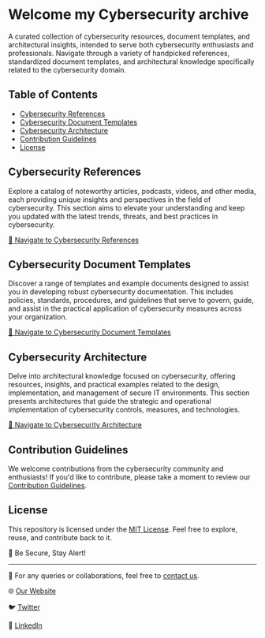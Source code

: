 # Welcome my Cybersecurity archive

A curated collection of cybersecurity resources, document templates, and architectural insights, intended to serve both cybersecurity enthusiasts and professionals. Navigate through a variety of handpicked references, standardized document templates, and architectural knowledge specifically related to the cybersecurity domain.

## Table of Contents
- [Cybersecurity References](#cybersecurity-references)
- [Cybersecurity Document Templates](#cybersecurity-document-templates)
- [Cybersecurity Architecture](#cybersecurity-architecture)
- [Contribution Guidelines](#contribution-guidelines)
- [License](#license)

## Cybersecurity References

Explore a catalog of noteworthy articles, podcasts, videos, and other media, each providing unique insights and perspectives in the field of cybersecurity. This section aims to elevate your understanding and keep you updated with the latest trends, threats, and best practices in cybersecurity.

[🔗 Navigate to Cybersecurity References](link-to-cybersecurity-references-folder)

## Cybersecurity Document Templates

Discover a range of templates and example documents designed to assist you in developing robust cybersecurity documentation. This includes policies, standards, procedures, and guidelines that serve to govern, guide, and assist in the practical application of cybersecurity measures across your organization.

[🔗 Navigate to Cybersecurity Document Templates](link-to-cybersecurity-document-templates-folder)

## Cybersecurity Architecture

Delve into architectural knowledge focused on cybersecurity, offering resources, insights, and practical examples related to the design, implementation, and management of secure IT environments. This section presents architectures that guide the strategic and operational implementation of cybersecurity controls, measures, and technologies.

[🔗 Navigate to Cybersecurity Architecture](link-to-cybersecurity-architecture-folder)

## Contribution Guidelines

We welcome contributions from the cybersecurity community and enthusiasts! If you'd like to contribute, please take a moment to review our [Contribution Guidelines](link-to-contribution-guidelines).

## License

This repository is licensed under the [MIT License](link-to-license). Feel free to explore, reuse, and contribute back to it.

🔐 Be Secure, Stay Alert!

---

📧 For any queries or collaborations, feel free to [contact us](mailto:your-email@example.com).

🌐 [Our Website](your-website-link)

🐦 [Twitter](your-twitter-link)

🔗 [LinkedIn](your-linkedin-link)

